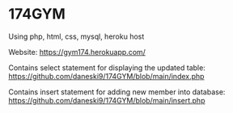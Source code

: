 # 174GYM
Using php, html, css, mysql, heroku host

Website:
https://gym174.herokuapp.com/

Contains select statement for displaying the updated table:
https://github.com/daneski9/174GYM/blob/main/index.php

Contains insert statement for adding new member into database:
https://github.com/daneski9/174GYM/blob/main/insert.php
